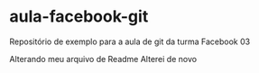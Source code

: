 # aula-facebook-git
Repositório de exemplo para a aula de git da turma Facebook 03

Alterando meu arquivo de Readme
Alterei de novo